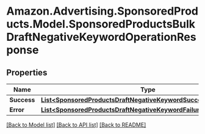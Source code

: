 # Amazon.Advertising.SponsoredProducts.Model.SponsoredProductsBulkDraftNegativeKeywordOperationResponse

## Properties

Name | Type | Description | Notes
------------ | ------------- | ------------- | -------------
**Success** | [**List&lt;SponsoredProductsDraftNegativeKeywordSuccessResponseItem&gt;**](SponsoredProductsDraftNegativeKeywordSuccessResponseItem.md) |  | [optional] 
**Error** | [**List&lt;SponsoredProductsDraftNegativeKeywordFailureResponseItem&gt;**](SponsoredProductsDraftNegativeKeywordFailureResponseItem.md) |  | [optional] 

[[Back to Model list]](../README.md#documentation-for-models) [[Back to API list]](../README.md#documentation-for-api-endpoints) [[Back to README]](../README.md)


